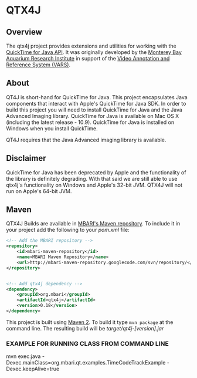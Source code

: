 # QTX4J

## Overview

The qtx4j project provides extensions and utilities for working with the [QuickTime for Java API](http://developer.apple.com/quicktime/qtjava/). It was originally developed by the [Monterey Bay Aquarium Research Institute](http://www.mbari.org) in support of the [Video Annotation and Reference System (VARS)](https://github.com/hohonuuli/vars).

## About

QT4J is short-hand for QuickTime for Java. This project encapsulates Java 
components that interact with Apple's QuickTime for Java SDK. In order to build 
this project you will need to install QuickTime for Java and the Java Advanced 
Imaging library. QuickTime for Java is available on Mac OS X (including the latest release - 10.9). QuickTime for Java is installed on Windows when you install QuickTime.

QT4J requires that the Java Advanced imaging library is available. 

## Disclaimer

QuickTime for Java has been deprecated by Apple and the functionality of the library is definitely degrading. With that said we are still able to use qtx4j's functionality on Windows and Apple's 32-bit JVM. QTX4J will not run on Apple's 64-bit JVM.

## Maven

QTX4J Builds are available in [MBARI's Maven repository](https://code.google.com/p/mbari-maven-repository/). To include it in your project add the following to your _pom.xml_ file:
```xml
<!-- Add the MBARI repository -->
<repository>
    <id>mbari-maven-repository</id>
    <name>MBARI Maven Repository</name>
    <url>http://mbari-maven-repository.googlecode.com/svn/repository/</url>
</repository>


<!-- Add qtx4j dependency -->
<dependency>
    <groupId>org.mbari</groupId>
    <artifactId>qtx4j</artifactId>
    <version>0.18</version>
</dependency>
```

This project is built using [Maven 2](http://maven.apache.org). To build it type `mvn package` at the command line. The resulting build will be _target/qt4j-[version].jar_

### EXAMPLE FOR RUNNING CLASS FROM COMMAND LINE
mvn exec:java -Dexec.mainClass=org.mbari.qt.examples.TimeCodeTrackExample -Dexec.keepAlive=true


